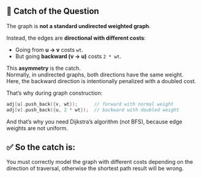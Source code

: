 ## 🎯 Catch of the Question

The graph is **not a standard undirected weighted graph**.  

Instead, the edges are **directional with different costs**:

- Going from **u → v** costs `wt`.  
- But going **backward (v → u)** costs `2 * wt`.  

This **asymmetry** is the catch.  
Normally, in undirected graphs, both directions have the same weight.  
Here, the backward direction is intentionally penalized with a doubled cost.  

That’s why during graph construction:

```cpp
adj[u].push_back({v, wt});      // forward with normal weight
adj[v].push_back({u, 2 * wt});  // backward with doubled weight
```
And that’s why you need Dijkstra’s algorithm (not BFS), because edge weights are not uniform.

## ✅ So the catch is:

You must correctly model the graph with different costs depending on the direction of traversal, otherwise the shortest path result will be wrong.
